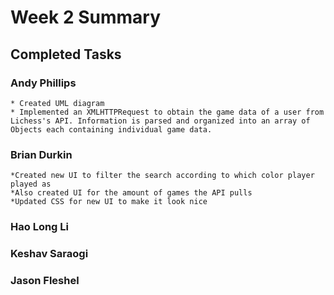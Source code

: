 # Week 2 Summary

## Completed Tasks

### Andy Phillips
	* Created UML diagram
	* Implemented an XMLHTTPRequest to obtain the game data of a user from Lichess's API. Information is parsed and organized into an array of Objects each containing individual game data.
### Brian Durkin
	*Created new UI to filter the search according to which color player played as
	*Also created UI for the amount of games the API pulls
	*Updated CSS for new UI to make it look nice
### Hao Long Li

### Keshav Saraogi

### Jason Fleshel
